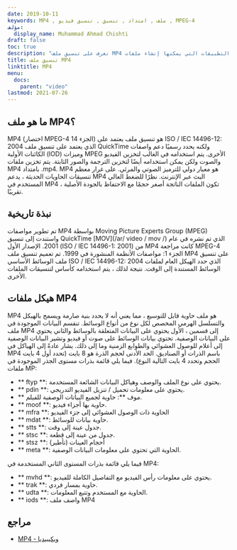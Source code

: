 ```yaml
---
date: 2019-10-11
keywords: MP4 , ملف , امتداد , تنسيق , تنسيق فيديو , MPEG-4
مؤلف:
  display_name: Muhammad Ahmad Chishti
draft: false
toc: true
description: "تعرف على تنسيق ملف MP4 وواجهات برمجة التطبيقات التي يمكنها إنشاء ملفات MP4 وفتحها."
title: تنسيق ملف MP4
linktitle: MP4
menu:
  docs:
    parent: "video"
lastmod: 2021-07-26
---
```


## ما هو ملف MP4؟ ##

MP4 (اختصار MPEG-4 الجزء 14) هو تنسيق ملف يعتمد على ISO / IEC 14496-12: 2004 الذي يعتمد على تنسيق ملف QuickTime ولكنه يحدد رسميًا دعم واصفات الكائنات الأولية (IOD) وميزات MPEG الأخرى. يتم استخدامه في الغالب لتخزين الفيديو والصوت ولكن يمكن استخدامه أيضًا لتخزين الترجمة والصور الثابتة. يتم تخزين ملفات MP4 بامتداد .mp4. MP4 هو معيار دولي للترميز الصوتي والمرئي. على غرار معظم تنسيقات الحاويات الحديثة ، يدعم MP4 البث عبر الإنترنت. نظرًا للضغط العالي المستخدم في MP4 ، تكون الملفات الناتجة أصغر حجمًا مع الاحتفاظ بالجودة الأصلية تقريبًا.

## نبذة تاريخية ##

تم تطوير مواصفات MP4 بواسطة Moving Picture Experts Group (MPEG) واستندت إلى تنسيق QuickTime [MOV](/ar/ video / mov /) الذي تم نشره في عام 2001. الإصدار الأول (ISO / IEC 14496-1: 2001) من MP4 كانت مراجعة MPEG-4 الجزء 1: مواصفات الأنظمة المنشورة في 1999. تم تعميم تنسيق ملف MP4 على تنسيق ملف الوسائط الأساسي ISO / IEC 14496-12: 2004 الذي حدد الهيكل العام لملفات الوسائط المستندة إلى الوقت. نتيجة لذلك ، يتم استخدامه كأساس لتنسيقات الملفات الأخرى.

## هيكل ملفات MP4 ##

MP4 هو ملف حاوية قابل للتوسيع ، مما يعني أنه لا يحدد بنية صارمة ويسمح بالهيكل والتسلسل الهرمي المخصص لكل نوع من أنواع الوسائط. تنقسم البيانات الموجودة في ملف MP4 إلى قسمين ، الأول يحتوي على البيانات المتعلقة بالوسائط والثاني يحتوي على البيانات الوصفية. تحتوي بيانات الوسائط على صوت أو فيديو وتشير البيانات الوصفية إلى أعلام للوصول العشوائي والطوابع الزمنية وما إلى ذلك.
يشار عادةً إلى الهياكل في MP4 باسم الذرات أو الصناديق. الحد الأدنى لحجم الذرة هو 8 بايت (تحدد أول 4 بايت الحجم وتحدد 4 بايت التالية النوع). فيما يلي قائمة بذرات مستوى الجذر الموجودة في ملفات MP:

- ** ftyp **: يحتوي على نوع الملف والوصف وهياكل البيانات الشائعة المستخدمة.
- ** pdin **: يحتوي على معلومات تحميل / تنزيل الفيديو التدريجي.
- ** موف **: حاوية لجميع البيانات الوصفية للفيلم.
- ** moof **: حاوية بها أجزاء فيديو.
- ** mfra **: الحاوية ذات الوصول العشوائي إلى جزء الفيديو
- ** mdat **: حاوية بيانات للوسائط.
- ** stts **: جدول عينة إلى وقت.
- ** stsc **: جدول من عينة إلى قطعة.
- ** stsz **: أحجام العينات (تأطير)
- ** meta **: الحاوية التي تحتوي على معلومات البيانات الوصفية.

فيما يلي قائمة بذرات المستوى الثاني المستخدمة في MP4:

- ** mvhd **: يحتوي على معلومات رأس الفيديو مع التفاصيل الكاملة للفيديو.
- ** trak **: حاوية بمسار فردي.
- ** udta **: الحاوية مع المستخدم وتتبع المعلومات.
- ** iods **: واصف ملف MP4

## مراجع ##

- [MP4 - ويكيبيديا](https://en.wikipedia.org/wiki/MPEG-4_Part_14)

